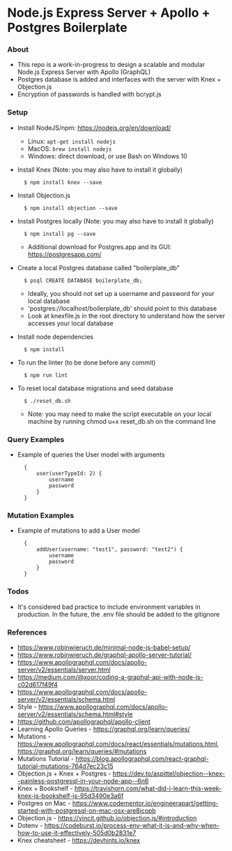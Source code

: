 # Node.js Express Server + Apollo + Postgres Boilerplate

### About

* This repo is a work-in-progress to design a scalable and modular Node.js Express Server with Apollo (GraphQL)
* Postgres database is added and interfaces with the server with Knex + Objection.js
* Encryption of passwords is handled with bcrypt.js

### Setup
* Install NodeJS/npm: https://nodejs.org/en/download/
    * Linux: `apt-get install nodejs`
    * MacOS: `brew install nodejs`
    * Windows: direct download, or use Bash on Windows 10
* Install Knex (Note: you may also have to install it globally)
        
        $ npm install knex --save

* Install Objection.js
        
        $ npm install objection --save
      
* Install Postgres locally (Note: you may also have to install it globally)
         
        $ npm install pg --save

    * Additional download for Postgres.app and its GUI: https://postgresapp.com/
* Create a local Postgres database called "boilerplate_db"
    	
    	$ psql CREATE DATABASE boilerplate_db;

    * Ideally, you should not set up a username and password for your local database
    * 'postgres://localhost/boilerplate_db' should point to this database
    * Look at knexfile.js in the root directory to understand how the server accesses your local database       
* Install node dependencies
    
        $ npm install 
        
* To run the linter (to be done before any commit)
    
        $ npm run lint 
   
* To reset local database migrations and seed database
		
		$ ./reset_db.sh

	* Note: you may need to make the script executable on your local machine by running chmod u+x reset_db.sh on the command line

### Query Examples
* Example of queries the User model with arguments
    
        {
  			user(userTypeId: 2) {
    			username
    			password
  			}
		} 
        
### Mutation Examples
* Example of mutations to add a User model 
    
        {
  			addUser(username: "test1", password: "test2") {
    			username
    			password
  			}
		} 

### Todos
* It's considered bad practice to include environment variables in production. In the future, the .env file should be added to the gitignore

### References
* https://www.robinwieruch.de/minimal-node-js-babel-setup/
* https://www.robinwieruch.de/graphql-apollo-server-tutorial/
* https://www.apollographql.com/docs/apollo-server/v2/essentials/server.html
* https://medium.com/@xoor/coding-a-graphql-api-with-node-js-c02d617f49f4
* https://www.apollographql.com/docs/apollo-server/v2/essentials/schema.html
* Style - https://www.apollographql.com/docs/apollo-server/v2/essentials/schema.html#style
* https://github.com/apollographql/apollo-client
* Learning Apollo Queries - https://graphql.org/learn/queries/
* Mutations - https://www.apollographql.com/docs/react/essentials/mutations.html, https://graphql.org/learn/queries/#mutations
* Mutations Tutorial - https://blog.apollographql.com/react-graphql-tutorial-mutations-764d7ec23c15
* Objection.js + Knex + Postgres - https://dev.to/aspittel/objection--knex--painless-postgresql-in-your-node-app--6n6
* Knex + Bookshelf - https://travishorn.com/what-did-i-learn-this-week-knex-js-bookshelf-js-95d3490e3a6f
* Postgres on Mac - https://www.codementor.io/engineerapart/getting-started-with-postgresql-on-mac-osx-are8jcopb
* Objection.js - https://vincit.github.io/objection.js/#introduction
* Dotenv - https://codeburst.io/process-env-what-it-is-and-why-when-how-to-use-it-effectively-505d0b2831e7
* Knex cheatsheet - https://devhints.io/knex